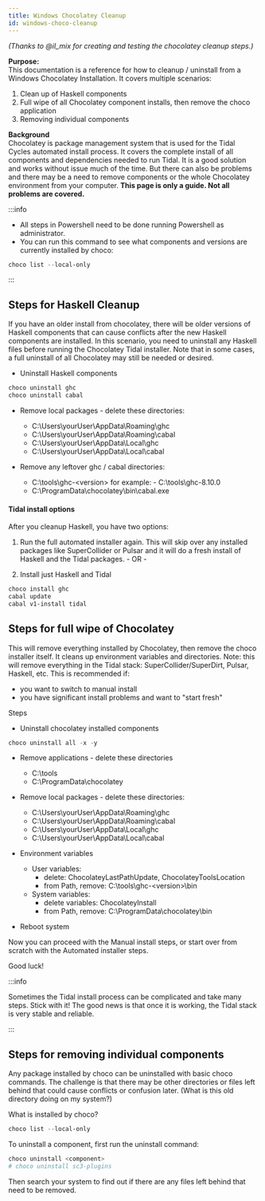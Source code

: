 ```yaml
---
title: Windows Chocolatey Cleanup
id: windows-choco-cleanup
---
```

*(Thanks to @il_mix for creating and testing the chocolatey cleanup steps.)*

**Purpose:**  
This documentation is a reference for how to cleanup / uninstall from a Windows Chocolatey Installation. It covers multiple scenarios:

1. Clean up of Haskell components
2. Full wipe of all Chocolatey component installs, then remove the choco application
3. Removing individual components


**Background**  
Chocolatey is package management system that is used for the Tidal Cycles automated install process. It covers the complete install of all components and dependencies needed to run Tidal. It is a good solution and works without issue much of the time. But there can also be problems and there may be a need to remove components or the whole Chocolatey environment from your computer. **This page is only a guide. Not all problems are covered.**

:::info

- All steps in Powershell need to be done running Powershell as administrator.
- You can run this command to see what components and versions are currently installed by choco:

```powershell
choco list --local-only
```

:::

## Steps for Haskell Cleanup

If you have an older install from chocolatey, there will be older versions of Haskell components that can cause conflicts after the new Haskell components are installed. In this scenario, you need to uninstall any Haskell files before running the Chocolatey Tidal installer. Note that in some cases, a full uninstall of all Chocolatey may still be needed or desired.

- Uninstall Haskell components
```powershell
choco uninstall ghc
choco uninstall cabal
```

- Remove local packages - delete these directories:
    - C:\Users\yourUser\AppData\Roaming\ghc
    - C:\Users\yourUser\AppData\Roaming\cabal
    - C:\Users\yourUser\AppData\Local\ghc
    - C:\Users\yourUser\AppData\Local\cabal

- Remove any leftover ghc / cabal directories:
    - C:\tools\ghc-\<version\>  for example: - C:\tools\ghc-8.10.0
    - C:\ProgramData\chocolatey\bin\cabal.exe

#### Tidal install options  

After you cleanup Haskell, you have two options:
1. Run the full automated installer again. This will skip over any installed packages like SuperCollider or Pulsar and it will do a fresh install of Haskell and the Tidal packages.
\- OR -

2. Install just Haskell and Tidal
```powershell
choco install ghc
cabal update
cabal v1-install tidal
```

## Steps for full wipe of Chocolatey

This will remove everything installed by Chocolatey, then remove the choco installer itself. It cleans up environment variables and directories. Note: this will remove everything in the Tidal stack: SuperCollider/SuperDirt, Pulsar, Haskell, etc. This is recommended if:

- you want to switch to manual install
- you have significant install problems and want to "start fresh"

Steps

- Uninstall chocolatey installed components
```powershell
choco uninstall all -x -y
```
- Remove applications - delete these directories
    - C:\tools
    - C:\ProgramData\chocolatey

- Remove local packages - delete these directories:
    - C:\Users\yourUser\AppData\Roaming\ghc
    - C:\Users\yourUser\AppData\Roaming\cabal
    - C:\Users\yourUser\AppData\Local\ghc
    - C:\Users\yourUser\AppData\Local\cabal

- Environment variables
    - User variables:
        - delete: ChocolateyLastPathUpdate, ChocolateyToolsLocation
        - from Path, remove: C:\tools\ghc-\<version>\bin
    - System variables:
        - delete variables: ChocolateyInstall
        - from Path, remove: C:\ProgramData\chocolatey\bin

- Reboot system

Now you can proceed with the Manual install steps, or start over from scratch with the Automated installer steps.

Good luck!

:::info

Sometimes the Tidal install process can be complicated and take many steps. Stick with it! The good news is that once it is working, the Tidal stack is very stable and reliable.

:::

## Steps for removing individual components

Any package installed by choco can be uninstalled with basic choco commands. The challenge is that there may be other directories or files left behind that could cause conflicts or confusion later. (What is this old directory doing on my system?)

What is installed by choco?

```powershell
choco list --local-only
```

To uninstall a component, first run the uninstall command:
```powershell
choco uninstall <component>
# choco uninstall sc3-plugins
```

Then search your system to find out if there are any files left behind that need to be removed.
